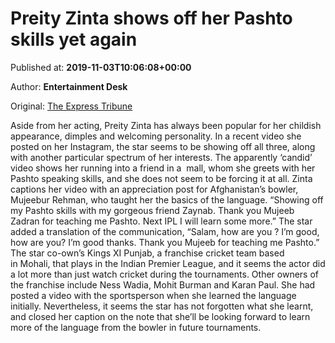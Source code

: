 
# Preity Zinta shows off her Pashto skills yet again

Published at: **2019-11-03T10:06:08+00:00**

Author: **Entertainment Desk**

Original: [The Express Tribune](https://tribune.com.pk/story/2092762/4-preity-zinta-shows-off-pashto-skills-yet/)

Aside from her acting, Preity Zinta has always been popular for her childish appearance, dimples and welcoming personality. In a recent video she posted on her Instagram, the star seems to be showing off all three, along with another particular spectrum of her interests.
The apparently ‘candid’ video shows her running into a friend in a  mall, whom she greets with her Pashto speaking skills, and she does not seem to be forcing it at all.
Zinta captions her video with an appreciation post for Afghanistan’s bowler, Mujeebur Rehman, who taught her the basics of the language.
“Showing off my Pashto skills with my gorgeous friend Zaynab. Thank you Mujeeb Zadran for teaching me Pashto. Next IPL I will learn some more.”
The star added a translation of the communication, “Salam, how are you ? I’m good, how are you? I’m good thanks. Thank you Mujeeb for teaching me Pashto.”
The star co-own’s Kings XI Punjab, a franchise cricket team based in Mohali, that plays in the Indian Premier League, and it seems the actor did a lot more than just watch cricket during the tournaments. Other owners of the franchise include Ness Wadia, Mohit Burman and Karan Paul.
She had posted a video with the sportsperson when she learned the language initially.
Nevertheless, it seems the star has not forgotten what she learnt, and closed her caption on the note that she’ll be looking forward to learn more of the language from the bowler in future tournaments.
